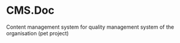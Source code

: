 # CMS.Doc
Content management system for quality management system of the organisation (pet project) 
